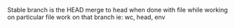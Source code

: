 Stable branch is the HEAD
merge to head when done with file
while working on particular file work on that branch
    ie: wc, head, env